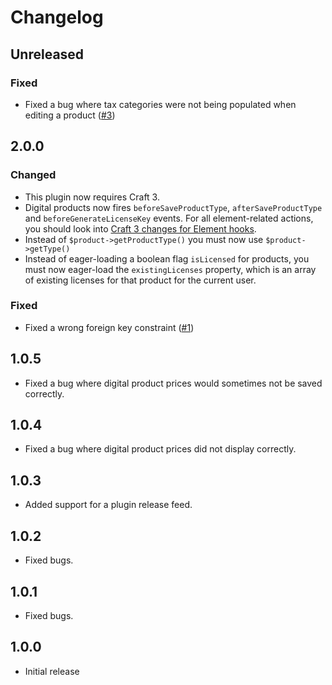 Changelog
=========

## Unreleased

### Fixed
- Fixed a bug where tax categories were not being populated when editing a product ([#3](https://github.com/craftcms/commerce-digital-products/issues/3))

## 2.0.0

### Changed
- This plugin now requires Craft 3.
- Digital products now fires `beforeSaveProductType`, `afterSaveProductType` and `beforeGenerateLicenseKey` events. For all element-related actions, you should look into [Craft 3 changes for Element hooks](https://github.com/craftcms/docs/blob/master/en/updating-plugins.md#element-hooks).
- Instead of `$product->getProductType()` you must now use `$product->getType()`
- Instead of eager-loading a boolean flag `isLicensed` for products, you must now eager-load the `existingLicenses` property, which is an array of existing licenses for that product for the current user.

### Fixed
- Fixed a wrong foreign key constraint ([#1](https://github.com/craftcms/commerce-digital-products/issues/1))

## 1.0.5
- Fixed a bug where digital product prices would sometimes not be saved correctly.

## 1.0.4
- Fixed a bug where digital product prices did not display correctly.

## 1.0.3
- Added support for a plugin release feed.

## 1.0.2
- Fixed bugs.

## 1.0.1
- Fixed bugs.

## 1.0.0
- Initial release